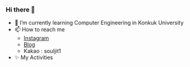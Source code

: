 ### Hi there 👋
- 🌱 I’m currently learning Computer Engineering in Konkuk University
- 📫 How to reach me
  - <a href="https://www.instagram.com/wooyounggggggggggggg/" target="_blank">Instagram</a>
  - <a href="https://souljit2.tistory.com/" target="_blank">Blog</a>
  - Kakao : souljit1
- ✨ My Activities
<!--
**wooyounggggg/wooyounggggg** is a ✨ _special_ ✨ repository because its `README.md` (this file) appears on your GitHub profile.

Here are some ideas to get you started:

- 🔭 I’m currently working on ...

- 👯 I’m looking to collaborate on ...
- 🤔 I’m looking for help with ...
- 💬 Ask me about ...

- 😄 Pronouns: ...
- ⚡ Fun fact: ...
-->
